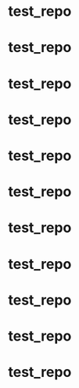 # test_repo
# test_repo
# test_repo
# test_repo
# test_repo
# test_repo
# test_repo
# test_repo
# test_repo
# test_repo
# test_repo
